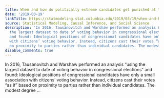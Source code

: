 ```yaml
---
title: When and how do politically extreme candidates get punished at the polls?
date: '2019-03-19'
linkTitle: https://statmodeling.stat.columbia.edu/2019/03/19/when-and-how-do-politically-extreme-candidates-get-punished-at-the-polls/
source: Statistical Modeling, Causal Inference, and Social Science
description: 'In 2016, Tausanovitch and Warshaw performed an analysis &#8220;using
  the largest dataset to date of voting behavior in congressional elections&#8221;
  and found: Ideological positions of congressional candidates have only a small association
  with citizens’ voting behavior. Instead, citizens cast their votes “as if” based
  on proximity to parties rather than individual candidates. The modest degree ...'
disable_comments: true
---
```

In 2016, Tausanovitch and Warshaw performed an analysis &#8220;using the largest dataset to date of voting behavior in congressional elections&#8221; and found: Ideological positions of congressional candidates have only a small association with citizens’ voting behavior. Instead, citizens cast their votes “as if” based on proximity to parties rather than individual candidates. The modest degree ...